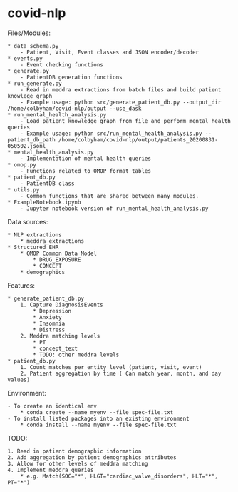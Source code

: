 # covid-nlp


Files/Modules:

	* data_schema.py
		- Patient, Visit, Event classes and JSON encoder/decoder
	* events.py
		- Event checking functions
	* generate.py
		- PatientDB generation functions
	* run_generate.py
		- Read in meddra extractions from batch files and build patient knowlege graph
		- Example usage: python src/generate_patient_db.py --output_dir /home/colbyham/covid-nlp/output --use_dask
	* run_mental_health_analysis.py
		- Load patient knowledge graph from file and perform mental health queries
		- Example usage: python src/run_mental_health_analysis.py --patient_db_path /home/colbyham/covid-nlp/output/patients_20200831-050502.jsonl
    * mental_health_analysis.py
        - Implementation of mental health queries
    * omop.py
		- Functions related to OMOP format tables
	* patient_db.py
		- PatientDB class
	* utils.py
		- Common functions that are shared between many modules.
	* ExampleNotebook.ipynb
		- Jupyter notebook version of run_mental_health_analysis.py

Data sources:

	* NLP extractions
    	* meddra_extractions
	* Structured EHR
    	* OMOP Common Data Model
        	* DRUG_EXPOSURE
        	* CONCEPT
      	* demographics

Features:

	* generate_patient_db.py
		1. Capture DiagnosisEvents
			* Depression
			* Anxiety
			* Insomnia
			* Distress
		2. Meddra matching levels
			* PT
			* concept_text
			* TODO: other meddra levels
	* patient_db.py
		1. Count matches per entity level (patient, visit, event)
		2. Patient aggregation by time ( Can match year, month, and day values)

Environment:

	- To create an identical env
		* conda create --name myenv --file spec-file.txt
	- To install listed packages into an existing environment
		* conda install --name myenv --file spec-file.txt

TODO:

	1. Read in patient demographic information
	2. Add aggregation by patient demographics attributes
	3. Allow for other levels of meddra matching
	4. Implement meddra queries
		* e.g. Match(SOC="*", HLGT="cardiac_valve_disorders", HLT="*", PT="*")

